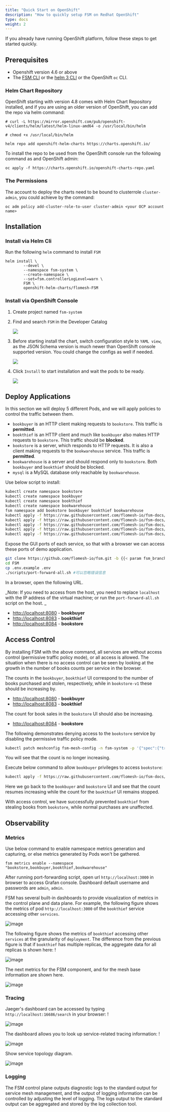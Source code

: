 ```yaml
---
title: "Quick Start on OpenShift"
description: "How to quickly setup FSM on Redhat OpenShift"
type: docs
weight: 2
---
```


If you already have running OpenShift platform, follow these steps to get started quickly.

## Prerequisites

- Openshift version 4.6 or above
- The [FSM CLI](/guides/operating/cli) or the [helm 3 CLI](https://helm.sh/docs/intro/install/) or the OpenShift `oc` CLI.


### Helm Chart Repository

OpenShift starting with version 4.8 comes with Helm Chart Repository installed, and if you are using an older version of OpenShift, you can add the repo via helm command:

```
# curl -L https://mirror.openshift.com/pub/openshift-v4/clients/helm/latest/helm-linux-amd64 -o /usr/local/bin/helm

# chmod +x /usr/local/bin/helm

helm repo add openshift-helm-charts https://charts.openshift.io/
```

To install the repo to be used from the OpenShift console run the following command as and OpenShift admin:

```
oc apply -f https://charts.openshift.io/openshift-charts-repo.yaml
```

### The Permissions

The account to deploy the charts need to be bound to clusterrole `cluster-admin`, you could achieve by the command:

```
oc adm policy add-cluster-role-to-user cluster-admin <your OCP account name>
```

## Installation

### Install via Helm Cli

Run the following `helm` command to install `FSM`

```
helm install \
        --devel \
        --namespace fsm-system \
        --create-namespace \
        --set=fsm.controllerLogLevel=warn \
        FSM \
        openshift-helm-charts/flomesh-FSM
```


### Install via OpenShift Console

1. Create project named `fsm-system`

2. Find and search `FSM` in the Developer Catalog

   ![](https://user-images.githubusercontent.com/10077630/207877795-65e03207-3023-41d2-ada9-49cb4b955275.png)

3. Before starting install the chart, switch configuration style to `YAML view`, as the JSON Schema version is much newer than OpenShift console supported version. You could change the configs as well if needed.
   
   ![](https://user-images.githubusercontent.com/10077630/207879041-b6773358-2b18-4a63-8375-d730ef89840b.png)

4. Click `Install` to start installation and wait the pods to be ready.

   ![](https://user-images.githubusercontent.com/10077630/207879584-0fb0c127-1a40-4d06-b5b4-a8cc5c85f2da.png)

## Deploy Applications

In this section we will deploy 5 different Pods, and we will apply policies to control the traffic between them.

- `bookbuyer` is an HTTP client making requests to `bookstore`. This traffic is **permitted**.
- `bookthief` is an HTTP client and much like `bookbuyer` also makes HTTP requests to `bookstore`. This traffic should be **blocked**.
- `bookstore` is a server, which responds to HTTP requests. It is also a client making requests to the `bookwarehouse` service. This traffic is **permitted**.
- `bookwarehouse` is a server and should respond only to `bookstore`. Both `bookbuyer` and `bookthief` should be blocked.
- `mysql` is a MySQL database only reachable by `bookwarehouse`.

Use below script to install:

```bash
kubectl create namespace bookstore
kubectl create namespace bookbuyer
kubectl create namespace bookthief
kubectl create namespace bookwarehouse
fsm namespace add bookstore bookbuyer bookthief bookwarehouse
kubectl apply -f https://raw.githubusercontent.com/flomesh-io/fsm-docs/{{< param fsm_branch >}}/manifests/apps/bookbuyer.yaml
kubectl apply -f https://raw.githubusercontent.com/flomesh-io/fsm-docs/{{< param fsm_branch >}}/manifests/apps/bookthief.yaml
kubectl apply -f https://raw.githubusercontent.com/flomesh-io/fsm-docs/{{< param fsm_branch >}}/manifests/apps/bookstore.yaml
kubectl apply -f https://raw.githubusercontent.com/flomesh-io/fsm-docs/{{< param fsm_branch >}}/manifests/apps/bookwarehouse.yaml
kubectl apply -f https://raw.githubusercontent.com/flomesh-io/fsm-docs/{{< param fsm_branch >}}/manifests/apps/mysql.yaml
```

Expose the GUI ports of each service, so that with a browser we can access these ports of demo application.

```bash
git clone https://github.com/flomesh-io/fsm.git -b {{< param fsm_branch >}}
cd FSM
cp .env.example .env
./scripts/port-forward-all.sh #可以忽略错误信息
```

In a browser, open the following URL.

_Note: If you need to access from the host, you need to replace `localhost` with the IP address of the virtual machine; or run the `port-forward-all.sh` script on the host. _

- [http://localhost:8080](http://localhost:8080) - **bookbuyer**
- [http://localhost:8083](http://localhost:8083) - **bookthief**
- [http://localhost:8084](http://localhost:8084) - **bookstore**


## Access Control

By installing FSM with the above command, all services are without access control (permissive traffic policy mode), or all access is allowed. The situation when there is no access control can be seen by looking at the growth in the number of books counts per service in the browser.

The counts in the `bookbuyer`, `bookthief` UI correspond to the number of books purchased and stolen, respectively, while in `bookstore-v1` these should be increasing by.

- [http://localhost:8080](http://localhost:8080) - **bookbuyer**
- [http://localhost:8083](http://localhost:8083) - **bookthief**

The count for book sales in the `bookstore` UI should also be increasing.

- [http://localhost:8084](http://localhost:8084) - **bookstore**

The following demonstrates denying access to the `bookstore` service by disabling the permissive traffic policy mode.

```bash
kubectl patch meshconfig fsm-mesh-config -n fsm-system -p '{"spec":{"traffic":{"enablePermissiveTrafficPolicyMode":false}}}'  --type=merge
```

You will see that the count is no longer increasing.

Execute below command to allow `bookbuyer` privileges to access `bookstore`:

```bash
kubectl apply -f https://raw.githubusercontent.com/flomesh-io/fsm-docs/{{< param fsm_branch >}}/manifests/access/traffic-access-v1.yaml
```

Here we go back to the `bookbuyer` and `bookstore` UI and see that the count resumes increasing while the count for the `bookthief` UI remains stopped.

With access control, we have successfully prevented `bookthief` from stealing books from `bookstore`, while normal purchases are unaffected.

## Observability

### Metrics

Use below command to enable namespace metrics generation and capturing, or else metrics generated by Pods won't be gathered.

```shell
fsm metrics enable --namespace "bookstore,bookbuyer,bookthief,bookwarehouse"
```

After running port-forwarding script, open url `http://localhost:3000` in browser to access Grafan console. Dashboard default username and passwords are `admin`, `admin`.

FSM has several built-in dashboards to provide visualization of metrics in the control plane and data plane. For example, the following figure shows the metrics of pod `http://localhost:3000` of the `bookthief` service accessing other `services`.

![image](https://user-images.githubusercontent.com/2224492/180593501-d73dbf11-40a8-4fe9-9422-ea931da2927f.png)

The following figure shows the metrics of `bookthief` accessing other `services` at the granularity of `deployment`. The difference from the previous figure is that if `bookthief` has multiple replicas, the aggregate data for all replicas is shown here: !

![image](https://user-images.githubusercontent.com/2224492/180593509-9a852bf1-e7e7-4534-9c57-06cf1c890ee3.png)

The next metrics for the FSM component, and for the mesh base information are shown here.

![image](https://user-images.githubusercontent.com/2224492/180593512-0ac33a0e-2b7a-4e66-b499-f196b5dd729b.png)

### Tracing

Jaeger's dashboard can be accessed by typing `http://localhost:16686/search` in your browser: !

![image](https://user-images.githubusercontent.com/2224492/180593520-64b0d2d1-1346-47ac-aab8-a9eaae9f8950.png)

The dashboard allows you to look up service-related tracing information: !

![image](https://user-images.githubusercontent.com/2224492/180593525-3bc844c4-f950-48f6-9d72-ff98dc82aa2c.png)

Show service topology diagram.

![image](https://user-images.githubusercontent.com/2224492/180593530-8d0ed18f-0cac-495f-985f-04feb863ec6d.png)

### Logging

The FSM control plane outputs diagnostic logs to the standard output for service mesh management, and the output of logging information can be controlled by adjusting the level of logging. The logs output to the standard output can be aggregated and stored by the log collection tool.
